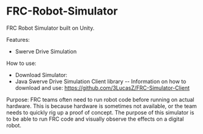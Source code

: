 # FRC-Robot-Simulator
FRC Robot Simulator built on Unity.

Features:
- Swerve Drive Simulation

How to use:
- Download Simulator: 
- Java Swerve Drive Simulation Client library
-- Information on how to download and use: https://github.com/3LucasZ/FRC-Simulator-Client

Purpose:
FRC teams often need to run robot code before running on actual hardware. This is because hardware is sometimes not available, or the team needs to quickly rig up a proof of concept. The purpose of this simulator is to be able to run FRC code and visually observe the effects on a digital robot.
